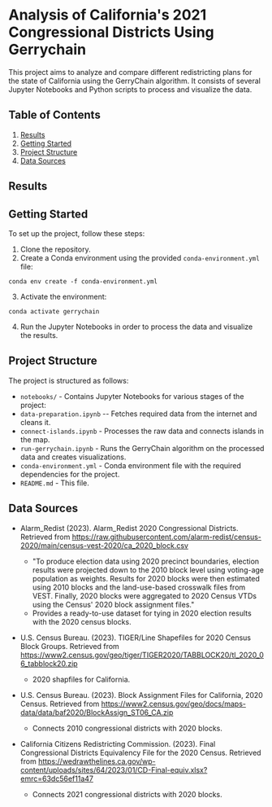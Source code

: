 # Analysis of California's 2021 Congressional Districts Using Gerrychain

This project aims to analyze and compare different redistricting plans for the state of California using the GerryChain algorithm. It consists of several Jupyter Notebooks and Python scripts to process and visualize the data.

## Table of Contents

1. [Results](#results)
2. [Getting Started](#getting-started)
3. [Project Structure](#project-structure)
4. [Data Sources](#data-sources)

## Results



## Getting Started

To set up the project, follow these steps:

1. Clone the repository.
2. Create a Conda environment using the provided `conda-environment.yml` file:

```conda env create -f conda-environment.yml```

3. Activate the environment:

```conda activate gerrychain```

4. Run the Jupyter Notebooks in order to process the data and visualize the results.

## Project Structure

The project is structured as follows:

- `notebooks/` - Contains Jupyter Notebooks for various stages of the project:
- `data-preparation.ipynb` -- Fetches required data from the internet and cleans it.
- `connect-islands.ipynb` - Processes the raw data and connects islands in the map.
- `run-gerrychain.ipynb` - Runs the GerryChain algorithm on the processed data and creates visualizations.
- `conda-environment.yml` - Conda environment file with the required dependencies for the project.
- `README.md` - This file.

## Data Sources
* Alarm_Redist (2023). Alarm_Redist 2020 Congressional Districts.
Retrieved from https://raw.githubusercontent.com/alarm-redist/census-2020/main/census-vest-2020/ca_2020_block.csv
  * "To produce election data using 2020 precinct boundaries, election results were projected down to the 2010 block level using voting-age population as weights. Results for 2020 blocks were then estimated using 2010 blocks and the land-use-based crosswalk files from VEST. Finally, 2020 blocks were aggregated to 2020 Census VTDs using the Census' 2020 block assignment files."
  * Provides a ready-to-use dataset for tying in 2020 election results with the 2020 census blocks.

* U.S. Census Bureau. (2023). TIGER/Line Shapefiles for 2020 Census Block Groups. Retrieved from https://www2.census.gov/geo/tiger/TIGER2020/TABBLOCK20/tl_2020_06_tabblock20.zip
  * 2020 shapfiles for California.

* U.S. Census Bureau. (2023). Block Assignment Files for California, 2020 Census. Retrieved from https://www2.census.gov/geo/docs/maps-data/data/baf2020/BlockAssign_ST06_CA.zip
  * Connects 2010 congressional districts with 2020 blocks.

* California Citizens Redistricting Commission. (2023). Final Congressional Districts Equivalency File for the 2020 Census. Retrieved from https://wedrawthelines.ca.gov/wp-content/uploads/sites/64/2023/01/CD-Final-equiv.xlsx?emrc=63dc56ef11a47
  * Connects 2021 congressional districts with 2020 blocks.
